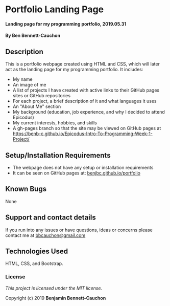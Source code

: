 # Portfolio Landing Page

#### Landing page for my programming portfolio, 2019.05.31

#### By **Ben Bennett-Cauchon**

## Description

This is a portfolio webpage created using HTML and CSS, which will later act as the landing page for my programming portfolio. It includes:

* My name
* An image of me
* A list of projects I have created with active links to their GitHub pages sites or GitHub repositories
* For each project, a brief description of it and what languages it uses
* An "About Me" section
* My background (education, job experience, and why I decided to attend Epicodus)
* My current interests, hobbies, and skills
* A gh-pages branch so that the site may be viewed on GitHub pages at https://benb-c.github.io/Epicodus-Intro-To-Programming-Week-1-Project/

## Setup/Installation Requirements

* The webpage does not have any setup or installation requirements
* It can be seen on GitHub pages at: [benjbc.github.io/portfolio](https://benjbc.github.io/portfolio)

## Known Bugs

None

## Support and contact details

If you run into any issues or have questions, ideas or concerns please contact me at bbcauchon@gmail.com

## Technologies Used

HTML, CSS, and Bootstrap.

### License

*This project is licensed under the MIT license.*

Copyright (c) 2019 **Benjamin Bennett-Cauchon**
